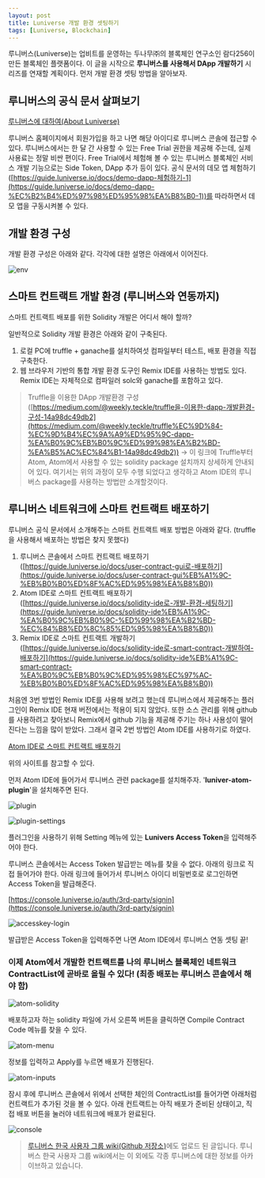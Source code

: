 ```yaml
---
layout: post
title: Luniverse 개발 환경 셋팅하기
tags: [Luniverse, Blockchain]
---
```


루니버스(Luniverse)는 업비트를 운영하는 두나무㈜의 블록체인 연구소인 람다256이 만든 블록체인 플랫폼이다. 이 글을 시작으로 **루니버스를 사용해서 DApp 개발하기** 시리즈를 연재할 계획이다. 먼저 개발 환경 셋팅 방법을 알아보자.

## 루니버스의 공식 문서 살펴보기

[루니버스에 대하여(About Luniverse)](https://guide.luniverse.io/docs/about-luniverse)

루니버스 홈페이지에서 회원가입을 하고 나면 해당 아이디로 루니버스 콘솔에 접근할 수 있다. 루니버스에서는 한 달 간 사용할 수 있는 Free Trial 권한을 제공해 주는데, 실제 사용료는 정말 비싼 편이다. Free Trial에서 체험해 볼 수 있는 루니버스 블록체인 서비스 개발 기능으로는 Side Token, DApp 추가 등이 있다. 공식 문서의 데모 앱 체험하기([https://guide.luniverse.io/docs/demo-dapp-체험하기-1](https://guide.luniverse.io/docs/demo-dapp-%EC%B2%B4%ED%97%98%ED%95%98%EA%B8%B0-1))를 따라하면서 데모 앱을 구동시켜볼 수 있다.

## 개발 환경 구성

개발 환경 구성은 아래와 같다. 각각에 대한 설명은 아래에서 이어진다.

![env](/assets/img/1-39a8c9dd-4169-4f91-a57c-b31248f0a98a.png)

## 스마트 컨트랙트 개발 환경 (루니버스와 연동까지)

스마트 컨트랙트 배포를 위한 Solidity 개발은 어디서 해야 할까?

일반적으로 Solidity 개발 환경은 아래와 같이 구축된다.

1. 로컬 PC에 truffle + ganache를 설치하여섯 컴파일부터 테스트, 배포 환경을 직접 구축한다.
2. 웹 브라우저 기반의 통합 개발 환경 도구인 Remix IDE를 사용하는 방법도 있다. Remix IDE는 자체적으로 컴파일러 solc와 ganache를 포함하고 있다.

> Truffle을 이용한 DApp 개발환경 구성([https://medium.com/@weekly.teckle/truffle을-이용한-dapp-개발환경-구성-14a98dc49db2](https://medium.com/@weekly.teckle/truffle%EC%9D%84-%EC%9D%B4%EC%9A%A9%ED%95%9C-dapp-%EA%B0%9C%EB%B0%9C%ED%99%98%EA%B2%BD-%EA%B5%AC%EC%84%B1-14a98dc49db2)) → 이 링크에 Truffle부터 Atom, Atom에서 사용할 수 있는 solidity package 설치까지 상세하게 안내되어 있다. 여기서는 위의 과정이 모두 수행 되었다고 생각하고 Atom IDE의 루니버스 package를 사용하는 방법만 소개할것이다.

## 루니버스 네트워크에 스마트 컨트랙트 배포하기

루니버스 공식 문서에서 소개해주는 스마트 컨트랙트 배포 방법은 아래와 같다. (truffle을 사용해서 배포하는 방법은 찾지 못했다)

1. 루니버스 콘솔에서 스마트 컨트랙트 배포하기 ([https://guide.luniverse.io/docs/user-contract-gui로-배포하기](https://guide.luniverse.io/docs/user-contract-gui%EB%A1%9C-%EB%B0%B0%ED%8F%AC%ED%95%98%EA%B8%B0))
2. Atom IDE로 스마트 컨트랙트 배포하기 ([https://guide.luniverse.io/docs/solidity-ide로-개발-환경-세팅하기](https://guide.luniverse.io/docs/solidity-ide%EB%A1%9C-%EA%B0%9C%EB%B0%9C-%ED%99%98%EA%B2%BD-%EC%84%B8%ED%8C%85%ED%95%98%EA%B8%B0))
3. Remix IDE로 스마트 컨트랙트 개발하기 ([https://guide.luniverse.io/docs/solidity-ide로-smart-contract-개발하여-배포하기](https://guide.luniverse.io/docs/solidity-ide%EB%A1%9C-smart-contract-%EA%B0%9C%EB%B0%9C%ED%95%98%EC%97%AC-%EB%B0%B0%ED%8F%AC%ED%95%98%EA%B8%B0))

처음엔 3번 방법인 Remix IDE를 사용해 보려고 했는데 루니버스에서 제공해주는 플러그인이 Remix IDE 현재 버전에서는 적용이 되지 않았다. 또한 소스 관리를 위해 github를 사용하려고 찾아보니 Remix에서 github 기능을 제공해 주기는 하나 사용성이 떨어진다는 느낌을 많이 받았다. 그래서 결국 2번 방법인 Atom IDE를 사용하기로 하였다.

[Atom IDE로 스마트 컨트랙트 배포하기](https://guide.luniverse.io/docs/solidity-ide로-개발-환경-세팅하기)

위의 사이트를 참고할 수 있다.

먼저 Atom IDE에 들어가서 루니버스 관련 package를 설치해주자. '**luniver-atom-plugin**'을 설치해주면 된다.

![plugin](/assets/img/2019-08-13__3-3ab80528-2a60-40e8-9878-07933caeca47.33.34.png)

![plugin-settings](/assets/img/2019-08-13__3-d6b7cbf1-eb8b-4467-b0e4-fd9bda5a16ea.35.49.png)

플러그인을 사용하기 위해 Setting 메뉴에 있는 **Lunivers Access Token**을 입력해주어야 한다.

루니버스 콘솔에서는 Access Token 발급받는 메뉴를 찾을 수 없다. 아래의 링크로 직접 들어가야 한다. 아래 링크에 들어가서 루니버스 아이디 비밀번호로 로그인하면 Access Token을 발급해준다.

[https://console.luniverse.io/auth/3rd-party/signin](https://console.luniverse.io/auth/3rd-party/signin)

![accesskey-login](/assets/img/2019-08-13__3-68dff79f-c16b-40b3-9605-5637b19d10df.39.46.png)

발급받은 Access Token을 입력해주면 나면 Atom IDE에서 루니버스 연동 셋팅 끝!

### 이제 Atom에서 개발한 컨트랙트를 나의 루니버스 블록체인 네트워크 ContractList에 곧바로 올릴 수 있다! (최종 배포는 루니버스 콘솔에서 해야 함)

![atom-solidity](/assets/img/2019-08-13__3-c139e613-db2e-431d-aa3b-03db7c3e7bc5.55.49.png)

배포하고자 하는 solidity 파일에 가서 오른쪽 버튼을 클릭하면 Compile Contract Code 메뉴를 찾을 수 있다.

![atom-menu](/assets/img/2019-08-13__3-e9c5d07d-de32-48b8-8c9b-10e1bf466e02.56.24.png)

정보를 입력하고 Apply를 누르면 배포가 진행된다.

![atom-inputs](/assets/img/2019-08-13__3-d80f8ec3-c3d3-4616-ab32-eb0cbf259adc.57.13.png)

잠시 후에 루니버스 콘솔에서 위에서 선택한 체인의 ContractList를 들어가면 아래처럼 컨트랙트가 추가된 것을 볼 수 있다. 아래 컨트랙트는 아직 배포가 준비된 상태이고, 직접 배포 버튼을 눌러야 네트워크에 배포가 완료된다.

![console](/assets/img/2019-08-13__3-5bff681f-50f4-413b-a653-11bf6393680a.59.08.png)

> [루니버스 한국 사용자 그룹 wiki(Github 저장소)](https://github.com/luniversekr/wiki)에도 업로드 된 글입니다. 루니버스 한국 사용자 그룹 wiki에서는 이 외에도 각종 루니버스에 대한 정보를 아카이브하고 있습니다.
